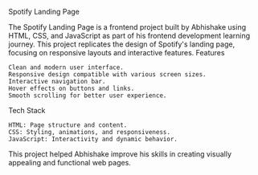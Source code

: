 Spotify Landing Page

The Spotify Landing Page is a frontend project built by Abhishake using HTML, CSS, and JavaScript as part of his frontend development learning journey. This project replicates the design of Spotify's landing page, focusing on responsive layouts and interactive features.
Features

    Clean and modern user interface.
    Responsive design compatible with various screen sizes.
    Interactive navigation bar.
    Hover effects on buttons and links.
    Smooth scrolling for better user experience.

Tech Stack

    HTML: Page structure and content.
    CSS: Styling, animations, and responsiveness.
    JavaScript: Interactivity and dynamic behavior.

This project helped Abhishake improve his skills in creating visually appealing and functional web pages.
